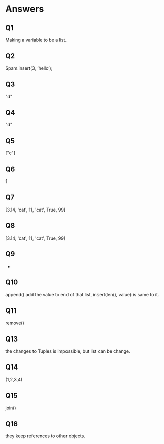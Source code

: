 # Answers 
## Q1
Making a variable to be a list.
## Q2
Spam.insert(3, ‘hello’);
## Q3 
"d"
## Q4
"d"
## Q5
["c"]
## Q6
1
## Q7
[3.14, 'cat', 11, 'cat', True, 99]
## Q8
[3.14, 'cat', 11, 'cat', True, 99]
## Q9
*
## Q10 
append() add the value to end of that list, insert(len(), value) is same to it.
## Q11
remove()
## Q13 
the changes to Tuples is impossible, but list can be change.
## Q14
(1,2,3,4)
## Q15 
join()
## Q16
they keep references to other objects.
